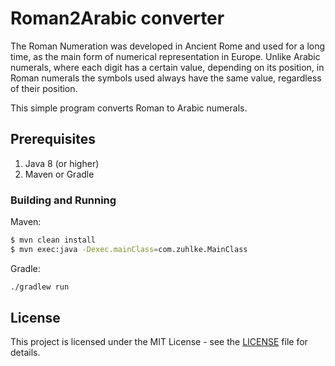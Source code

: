 # Roman2Arabic converter

The Roman Numeration was developed in Ancient Rome and used for a long time, as the main form of numerical representation in Europe. 
Unlike Arabic numerals, where each digit has a certain value, depending on its position, in Roman numerals the symbols used always have the same value, regardless of their position.

This simple program converts Roman to Arabic numerals.

## Prerequisites

1. Java 8 (or higher)
2. Maven or Gradle

### Building and Running

Maven:
```bash
$ mvn clean install
$ mvn exec:java -Dexec.mainClass=com.zuhlke.MainClass

```

Gradle:
```bash
./gradlew run
```

## License

This project is licensed under the MIT License - see the [LICENSE](LICENSE) file for details.